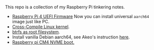 This repo is a collection of my Raspberry Pi tinkering notes.

- [Raspberry Pi 4 UEFI Firmware](https://github.com/Bai-Chiang/Raspberry_Pi_tinkering_notes/blob/main/UEFI.md) Now you can install universal `aarch64` image just like PC.
- [Cross-Compile Linux kernel](https://github.com/Bai-Qiang/Raspberry_Pi_tinkering_notes/blob/main/Cross_compile_Linux_kernel.md).
- [btrfs as root filesystem](https://github.com/Bai-Chiang/Raspberry_Pi_tinkering_notes/blob/main/btrfs.md).
- Install vanilla Debian aarch64, see Akeo's instruction [here](https://forums.raspberrypi.com/viewtopic.php?t=282839#p1713105).
- [Raspberry pi CM4 NVME boot.](https://github.com/Bai-Chiang/Raspberry_Pi_tinkering_notes/blob/main/CM4_NVME_boot.md)
